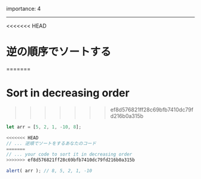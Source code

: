 importance: 4

---

<<<<<<< HEAD
# 逆の順序でソートする
=======
# Sort in decreasing order
>>>>>>> ef8d576821ff28c69bfb7410dc79fd216b0a315b

```js
let arr = [5, 2, 1, -10, 8];

<<<<<<< HEAD
// ... 逆順でソートをするあなたのコード
=======
// ... your code to sort it in decreasing order
>>>>>>> ef8d576821ff28c69bfb7410dc79fd216b0a315b

alert( arr ); // 8, 5, 2, 1, -10
```
